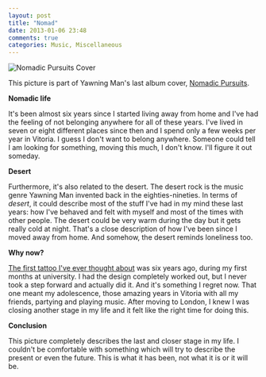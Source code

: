 ```yaml
---
layout: post
title: "Nomad"
date: 2013-01-06 23:48
comments: true
categories: Music, Miscellaneous
---
```


![Nomadic Pursuits Cover](http://farm9.staticflickr.com/8364/8342367280_e2edb34945_o.png "nomad")

This picture is part of Yawning Man's last album cover, [Nomadic Pursuits](http://1.bp.blogspot.com/-x3gv-U9deWI/Tj8d8wR8VOI/AAAAAAAABFk/xihwaQHkCdI/s1600/Yawning%2BMan%2B-%2B2010%2B-%2BNomadic%2BPursuits.jpg "nomadic pursuits"). 

**Nomadic life**

It's been almost six years since I started living away from home and I've had the feeling of not belonging anywhere for all of these years. I've lived in seven or eight different places since then and I spend only a few weeks per year in Vitoria. I guess I don't want to belong anywhere. Someone could tell I am looking for something, moving this much, I don't know. I'll figure it out someday.

**Desert**

Furthermore, it's also related to the desert. The desert rock is the music genre Yawning Man invented back in the eighties-nineties. In terms of _desert_, it could describe most of the stuff I've had in my mind these last years: how I've behaved and felt with myself and most of the times with other people. The desert could be very warm during the day but it gets really cold at night. That's a close description of how I've been since I moved away from home. And somehow, the desert reminds loneliness too.

**Why now?**

[The first tattoo I've ever thought about](http://sp6.fotolog.com/photo/6/12/46/javitheskater/1212073336_f.jpg "ah") was six years ago, during my first months at university. I had the design completely worked out, but I never took a step forward and actually did it. And it's something I regret now. That one meant my adolescence, those amazing years in Vitoria with all my friends, partying and playing music. After moving to London, I knew I was closing another stage in my life and it felt like the right time for doing this.

**Conclusion**

This picture completely describes the last and closer stage in my life. I couldn't be comfortable with something which will try to describe the present or even the future. This is what it has been, not what it is or it will be.